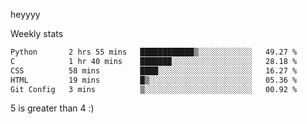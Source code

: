 heyyyy

Weekly stats
<!--START_SECTION:waka-->

```txt
Python       2 hrs 55 mins   ████████████▒░░░░░░░░░░░░   49.27 %
C            1 hr 40 mins    ███████░░░░░░░░░░░░░░░░░░   28.18 %
CSS          58 mins         ████░░░░░░░░░░░░░░░░░░░░░   16.27 %
HTML         19 mins         █▒░░░░░░░░░░░░░░░░░░░░░░░   05.36 %
Git Config   3 mins          ▒░░░░░░░░░░░░░░░░░░░░░░░░   00.92 %
```

<!--END_SECTION:waka-->
5 is greater than 4 :)
